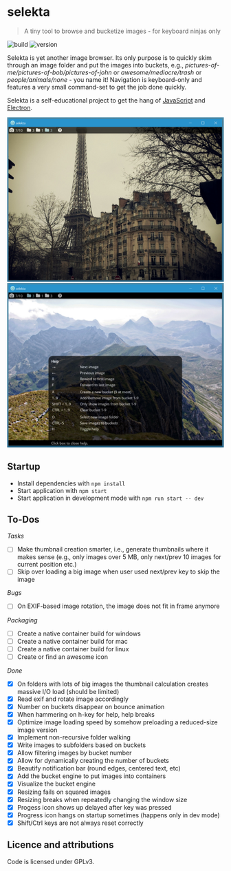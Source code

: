 # selekta
> A tiny tool to browse and bucketize images - for keyboard ninjas only

![build](https://img.shields.io/badge/build-probably%20broken-orange.svg)
![version](https://img.shields.io/badge/version-*-lightgrey.svg)

Selekta is yet another image browser. Its only purpose is to quickly skim through an image folder and put the images into buckets, e.g., _pictures-of-me/pictures-of-bob/pictures-of-john_ or _awesome/mediocre/trash_ or _people/animals/none_ - you name it! Navigation is keyboard-only and features a very small command-set to get the job done quickly.

Selekta is a self-educational project to get the hang of  [JavaScript](http://s2.quickmeme.com/img/c2/c27aa8c34c875f015ed015e075a703ffa6e5f7063186a8573d82931ba4928c76.jpg) and  [Electron](http://electron.atom.io).

![Screenshot 1](https://raw.githubusercontent.com/BastiTee/selekta/master/screenshots/001_a.png)
![Screenshot 2](https://raw.githubusercontent.com/BastiTee/selekta/master/screenshots/001_b.png)

## Startup
- Install dependencies with `npm install`
- Start application with `npm start`
- Start application in development mode with `npm run start -- dev`

## To-Dos

*Tasks*

 - [ ] Make thumbnail creation smarter, i.e., generate thumbnails where it makes sense (e.g., only images over 5 MB, only next/prev 10 images for current position etc.)
 - [ ] Skip over loading a big image when user used next/prev key to skip the image

*Bugs*

 - [ ] On EXIF-based image rotation, the image does not fit in frame anymore

*Packaging*

 - [ ] Create a native container build for windows
 - [ ] Create a native container build for mac
 - [ ] Create a native container build for linux
 - [ ] Create or find an awesome icon

*Done*

 - [x] On folders with lots of big images the thumbnail calculation creates massive I/O load (should be limited)
 - [x] Read exif and rotate image accordingly
 - [x] Number on buckets disappear on bounce animation
 - [x] When hammering on h-key for help, help breaks
 - [x] Optimize image loading speed by somehow preloading a reduced-size image version
 - [x] Implement non-recursive folder walking
 - [x] Write images to subfolders based on buckets
 - [x] Allow filtering images by bucket number
 - [x] Allow for dynamically creating the number of buckets
 - [x] Beautify notification bar (round edges, centered text, etc)
 - [x] Add the bucket engine to put images into containers
 - [x] Visualize the bucket engine
 - [x] Resizing fails on squared images
 - [x] Resizing breaks when repeatedly changing the window size
 - [x] Progess icon shows up delayed after key was pressed
 - [x] Progress icon hangs on startup sometimes (happens only in dev mode)
 - [x] Shift/Ctrl keys are not always reset correctly

## Licence and attributions
Code is licensed under GPLv3.

